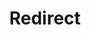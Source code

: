 ﻿---
layout: src/layouts/Redirect.astro
title: Redirect
redirect: https://octopus.com/docs/octopus-rest-api/examples/deployments/cancel-queued-deployments
pubDate:  2023-01-01
navSearch: false
navSitemap: false
navMenu: false
---
